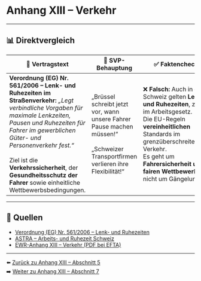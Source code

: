 # Anhang XIII – Verkehr

---

## 📊 Direktvergleich

| 📜 **Vertragstext** | 🧨 **SVP-Behauptung** | ✅ **Faktencheck** |
|---------------------|-----------------------|--------------------|
| **Verordnung (EG) Nr. 561/2006 – Lenk- und Ruhezeiten im Straßenverkehr:** _„Legt verbindliche Vorgaben für maximale Lenkzeiten, Pausen und Ruhezeiten für Fahrer im gewerblichen Güter- und Personenverkehr fest.“_ <br><br> Ziel ist die **Verkehrssicherheit**, der **Gesundheitsschutz der Fahrer** sowie einheitliche Wettbewerbsbedingungen. | „Brüssel schreibt jetzt vor, wann unsere Fahrer Pause machen müssen!“ <br><br> „Schweizer Transportfirmen verlieren ihre Flexibilität!“ | ❌ **Falsch:** Auch in der Schweiz gelten **Lenk- und Ruhezeiten**, z. B. im Arbeitsgesetz. <br> Die EU-Regeln **vereinheitlichen** Standards im grenzüberschreitenden Verkehr. <br> Es geht um **Fahrersicherheit und fairen Wettbewerb**, nicht um Gängelung. |

---

## 🔗 Quellen

- [Verordnung (EG) Nr. 561/2006 – Lenk- und Ruhezeiten](https://eur-lex.europa.eu/legal-content/DE/TXT/?uri=CELEX:32006R0561)
- [ASTRA – Arbeits- und Ruhezeit Schweiz](https://www.astra.admin.ch/)
- [EWR-Anhang XIII – Verkehr (PDF bei EFTA)](https://www.efta.int/media/documents/legal-texts/eea/annexes-to-the-agreement/Annex-XIII.pdf)

---

⬅️ [Zurück zu Anhang XIII – Abschnitt 5](anhang_XIII_abschnitt_5.md)  
➡️ [Weiter zu Anhang XIII – Abschnitt 7](anhang_XIII_abschnitt_7.md)
